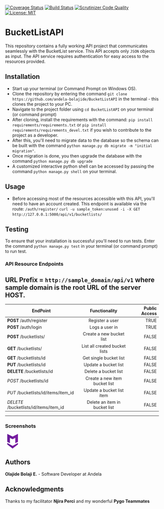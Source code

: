 [![Coverage Status](https://coveralls.io/repos/github/andela-bolajide/BucketListAPI/badge.svg?branch=develop)](https://coveralls.io/github/andela-bolajide/BucketListAPI?branch=develop) [![Build Status](https://travis-ci.org/andela-bolajide/BucketListAPI.svg?branch=develop)](https://travis-ci.org/andela-bolajide/BucketListAPI) [![Scrutinizer Code Quality](https://scrutinizer-ci.com/g/andela-bolajide/BucketListAPI/badges/quality-score.png?b=develop)](https://scrutinizer-ci.com/g/andela-bolajide/BucketListAPI/?branch=develop) [![License: MIT](https://img.shields.io/badge/License-MIT-yellow.svg)](https://opensource.org/licenses/MIT)

# BucketListAPI
This repository contains a fully working API project that communicates seamlessly with the BucketList service. This API accepts only `JSON` objects as input. The API service requires authentication for easy access to the resources provided.

## Installation
* Start up your terminal (or Command Prompt on Windows OS).
* Clone the repository by entering the command `git clone https://github.com/andela-bolajide/BucketListAPI` in the terminal - this clones the project to your PC.
* Navigate to the project folder using `cd BucketListAPI` on your terminal (or command prompt)
* After cloning, install the requirements with the command:
`pip install requirements/requirements.txt` or `pip install requirements/requirements_devel.txt` if you wish to contribute to the project as a developer.
* After this, you'll need to migrate data to the database so the schema can be built with the command `python manage.py db migrate -m "initial migration"`.
* Once migration is done, you then upgrade the database with the command `python manage.py db upgrade`
* A customized interactive python shell can be accessed by passing the command `python manage.py shell` on your terminal.


## Usage
* Before accessing most of the resources accessible with this API, you'll need to have an account created. This endpoint is available via the route: `/auth/register/`
`curl -u sample_token:unused -i -X GET http://127.0.0.1:5000/api/v1/bucketlists/`

## Testing
To ensure that your installation is successful you'll need to run tests.
Enter the command `python manage.py test` in your terminal (or command prompt) to run test.

### API Resource Endpoints
URL Prefix = `http://sample_domain/api/v1` where sample domain is the root URL of the server HOST.
-------------------------------------------------------------------------------------------
| EndPoint                                 | Functionality                 | Public Access|
| -----------------------------------------|:-----------------------------:|-------------:|
| **POST** /auth/register                  | Register a user               |    TRUE      |
| **POST** /auth/login                     | Logs a user in                |    TRUE      |
| **POST** /bucketlists/                   | Create a new bucket list      |    FALSE     |
| **GET** /bucketlists/                    | List all created bucket lists |    FALSE     |
| **GET** /bucketlists/id                  | Get single bucket list        |    FALSE     |
| **PUT** /bucketlists/id                  | Update a bucket list          |    FALSE     |
| **DELETE** /bucketlists/id               | Delete a bucket list          |    FALSE     |
| *POST* /bucketlists/id                   | Create a new item bucket list |    FALSE     |
| *PUT* /bucketlists/id/items/item_id      | Update a bucket list item     |    FALSE     |
| *DELETE* /bucketlists/id/items/item_id   | Delete an item in bucket list |    FALSE     |
-------------------------------------------------------------------------------------------

### Screenshots
![alt text][ScreenShot1]

[ScreenShot1]: https://github.com/adam-p/markdown-here/raw/master/src/common/images/icon48.png "User trying to access his saved BucketList with the use of token."

## Authors

**Olajide Bolaji E.** - Software Developer at Andela

## Acknowledgments

Thanks to my facilitator **Njira Perci** and my wonderful **Pygo Teammates**